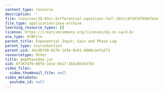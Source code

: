 ```yaml
---
content_type: resource
description: ''
file: /courses/18-03sc-differential-equations-fall-2011/8f367d7608fb1e1ebb17165a6b3437bc_AmpPhaseOne.jar
file_type: application/java-archive
learning_resource_types: []
license: https://creativecommons.org/licenses/by-nc-sa/4.0/
ocw_type: OCWFile
parent_title: Exponential Input; Gain and Phase Lag
parent_type: CourseSection
parent_uid: 4dc0b7d9-6276-143e-0c61-0888caefa273
resourcetype: Other
title: AmpPhaseOne.jar
uid: 8f367d76-08fb-1e1e-bb17-165a6b3437bc
video_files:
  video_thumbnail_file: null
video_metadata:
  youtube_id: null
---
```

